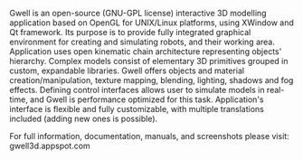 Gwell is an open-source (GNU-GPL license) interactive 3D modelling application based on OpenGL for UNIX/Linux platforms, using XWindow and Qt framework. 
Its purpose is to provide fully integrated graphical environment for creating and simulating robots, and their
working area. Application uses open kinematic chain architecture representing objects' hierarchy. Complex models
consist of elementary 3D primitives grouped in custom, expandable libraries. 
Gwell offers objects and material creation/manipulation, texture mapping, blending, lighting, shadows and fog effects. 
Defining control interfaces allows user to simulate models in real-time, and Gwell is performance optimized for this task. Application's interface is flexible and fully customizable, with multiple translations included
(adding new ones is possible).

For full information, documentation, manuals, and screenshots please visit: gwell3d.appspot.com

